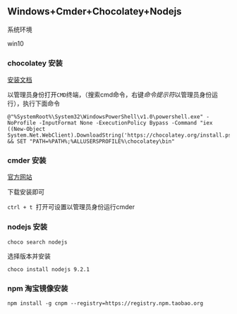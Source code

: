 
## Windows+Cmder+Chocolatey+Nodejs

系统环境

win10


### chocolatey 安装

[安装文档](https://www.chocolatey.org/install)


以管理员身份打开`CMD`终端，（搜索cmd命令，右键*命令提示符*以管理员身份运行），执行下面命令

```
@"%SystemRoot%\System32\WindowsPowerShell\v1.0\powershell.exe" -NoProfile -InputFormat None -ExecutionPolicy Bypass -Command "iex ((New-Object System.Net.WebClient).DownloadString('https://chocolatey.org/install.ps1'))" && SET "PATH=%PATH%;%ALLUSERSPROFILE%\chocolatey\bin"
```


### cmder 安装


[官方网站](http://cmder.net/)

下载安装即可


`ctrl + t `打开可设置以管理员身份运行cmder



### nodejs 安装


```
choco search nodejs
```

选择版本并安装

```
choco install nodejs 9.2.1
```


### npm 淘宝镜像安装

```
npm install -g cnpm --registry=https://registry.npm.taobao.org
```